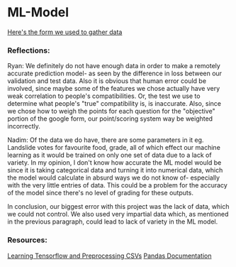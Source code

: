 # ML-Model
[Here's the form we used to gather data](https://docs.google.com/forms/d/e/1FAIpQLScsVpWJKa3I6Y5-KlMmNBtE_Hkj0mYuOlSISLbmcTFs8Ii6Fw/viewform?usp=sf_link)  

### Reflections:

Ryan:
We definitely do not have enough data in order to make a remotely accurate prediction model- as seen by the difference in loss between our validation and test data. Also it is obvious that human error could be involved, since maybe some of the features we chose actually have very weak correlation to people's compatibilities. Or, the test we use to determine what people's "true" compatibility is, is inaccurate. Also, since we chose how to weigh the points for each question for the "objective" portion of the google form, our point/scoring system way be weighted incorrectly.  

Nadim:
Of the data we do have, there are some parameters in it eg. Landslide votes for favourite food, grade, all of which effect our machine learning as it would be trained on only one set of data due to a lack of variety. In my opinion, I don't know how accurate the ML model would be since it is taking categorical data and turning it into numerical data, which the model would calculate in absurd ways we do not know of- especially with the very little entries of data. This could be a problem for the accuracy of the model since there's no level of grading for these outputs.  

In conclusion, our biggest error with this project was the lack of data, which we could not control. We also used very impartial data which, as mentioned in the previous paragraph, could lead to lack of variety in the ML model.

### Resources:  

[Learning Tensorflow and Preprocessing CSVs](https://www.tensorflow.org/tutorials/load_data/csv)
[Pandas Documentation](https://pandas.pydata.org/docs/user_guide/index.html)


